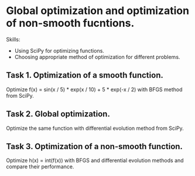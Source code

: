 # Global optimization and optimization of non-smooth fucntions.
Skills:
- Using SciPy for optimizing functions.
- Choosing appropriate method of optimization for different problems.
## Task 1. Optimization of a smooth function.
Optimize f(x) = sin(x / 5) * exp(x / 10) + 5 * exp(-x / 2) with BFGS method from SciPy.

## Task 2. Global optimization.
Optimize the same function with differential evolution method from SciPy.

## Task 3. Optimization of a non-smooth function.
Optimize h(x) = int(f(x)) with BFGS and differential evolution methods and compare their performance.
